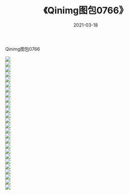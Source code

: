 ﻿---
layout: post
title:  《Qinimg图包0766》
date:   2021-03-18
img: http://imgx.orgx.ga/Qinimg图包/Qinimg图包0766/000.jpg
categories: [美女, 清纯, 唯美]
---

Qinimg图包0766

 ![](http://imgx.orgx.ga/Qinimg图包/Qinimg图包0766/001.jpg) <br>![](http://imgx.orgx.ga/Qinimg图包/Qinimg图包0766/002.jpg) <br>![](http://imgx.orgx.ga/Qinimg图包/Qinimg图包0766/003.jpg) <br>![](http://imgx.orgx.ga/Qinimg图包/Qinimg图包0766/004.jpg) <br>![](http://imgx.orgx.ga/Qinimg图包/Qinimg图包0766/005.jpg) <br>![](http://imgx.orgx.ga/Qinimg图包/Qinimg图包0766/006.jpg) <br>![](http://imgx.orgx.ga/Qinimg图包/Qinimg图包0766/007.jpg) <br>![](http://imgx.orgx.ga/Qinimg图包/Qinimg图包0766/008.jpg) <br>![](http://imgx.orgx.ga/Qinimg图包/Qinimg图包0766/009.jpg) <br>![](http://imgx.orgx.ga/Qinimg图包/Qinimg图包0766/010.jpg) <br>![](http://imgx.orgx.ga/Qinimg图包/Qinimg图包0766/011.jpg) <br>![](http://imgx.orgx.ga/Qinimg图包/Qinimg图包0766/012.jpg) <br>![](http://imgx.orgx.ga/Qinimg图包/Qinimg图包0766/013.jpg) <br>![](http://imgx.orgx.ga/Qinimg图包/Qinimg图包0766/014.jpg) <br>![](http://imgx.orgx.ga/Qinimg图包/Qinimg图包0766/015.jpg) <br>![](http://imgx.orgx.ga/Qinimg图包/Qinimg图包0766/016.jpg) <br>![](http://imgx.orgx.ga/Qinimg图包/Qinimg图包0766/017.jpg) <br>![](http://imgx.orgx.ga/Qinimg图包/Qinimg图包0766/018.jpg) <br>![](http://imgx.orgx.ga/Qinimg图包/Qinimg图包0766/019.jpg) <br>![](http://imgx.orgx.ga/Qinimg图包/Qinimg图包0766/020.jpg) <br>![](http://imgx.orgx.ga/Qinimg图包/Qinimg图包0766/021.jpg) <br>![](http://imgx.orgx.ga/Qinimg图包/Qinimg图包0766/022.jpg) <br>![](http://imgx.orgx.ga/Qinimg图包/Qinimg图包0766/023.jpg) <br>![](http://imgx.orgx.ga/Qinimg图包/Qinimg图包0766/024.jpg) <br>![](http://imgx.orgx.ga/Qinimg图包/Qinimg图包0766/025.jpg) <br>![](http://imgx.orgx.ga/Qinimg图包/Qinimg图包0766/026.jpg) <br>